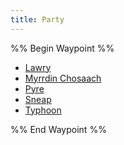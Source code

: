 ```yaml
---
title: Party
---
```


%% Begin Waypoint %%

* [Lawry](Lawry.md)
* [Myrrdin Chosaach](Myrrdin%20Chosaach.md)
* [Pyre](Pyre.md)
* [Sneap](Sneap.md)
* [Typhoon](Typhoon.md)

%% End Waypoint %%
